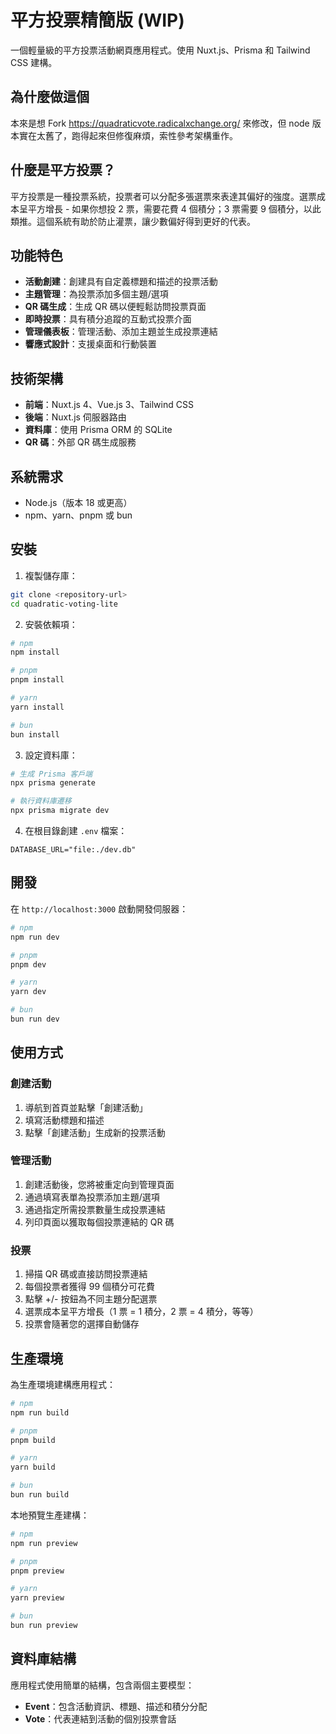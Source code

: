 # 平方投票精簡版 (WIP)

一個輕量級的平方投票活動網頁應用程式。使用 Nuxt.js、Prisma 和 Tailwind CSS 建構。

## 為什麼做這個

本來是想 Fork https://quadraticvote.radicalxchange.org/ 來修改，但 node 版本實在太舊了，跑得起來但修復麻煩，索性參考架構重作。

## 什麼是平方投票？

平方投票是一種投票系統，投票者可以分配多張選票來表達其偏好的強度。選票成本呈平方增長 - 如果你想投 2 票，需要花費 4 個積分；3 票需要 9 個積分，以此類推。這個系統有助於防止灌票，讓少數偏好得到更好的代表。

## 功能特色

- **活動創建**：創建具有自定義標題和描述的投票活動
- **主題管理**：為投票添加多個主題/選項
- **QR 碼生成**：生成 QR 碼以便輕鬆訪問投票頁面
- **即時投票**：具有積分追蹤的互動式投票介面
- **管理儀表板**：管理活動、添加主題並生成投票連結
- **響應式設計**：支援桌面和行動裝置

## 技術架構

- **前端**：Nuxt.js 4、Vue.js 3、Tailwind CSS
- **後端**：Nuxt.js 伺服器路由
- **資料庫**：使用 Prisma ORM 的 SQLite
- **QR 碼**：外部 QR 碼生成服務

## 系統需求

- Node.js（版本 18 或更高）
- npm、yarn、pnpm 或 bun

## 安裝

1. 複製儲存庫：
```bash
git clone <repository-url>
cd quadratic-voting-lite
```

2. 安裝依賴項：
```bash
# npm
npm install

# pnpm
pnpm install

# yarn
yarn install

# bun
bun install
```

3. 設定資料庫：
```bash
# 生成 Prisma 客戶端
npx prisma generate

# 執行資料庫遷移
npx prisma migrate dev
```

4. 在根目錄創建 `.env` 檔案：
```env
DATABASE_URL="file:./dev.db"
```

## 開發

在 `http://localhost:3000` 啟動開發伺服器：

```bash
# npm
npm run dev

# pnpm
pnpm dev

# yarn
yarn dev

# bun
bun run dev
```

## 使用方式

### 創建活動

1. 導航到首頁並點擊「創建活動」
2. 填寫活動標題和描述
3. 點擊「創建活動」生成新的投票活動

### 管理活動

1. 創建活動後，您將被重定向到管理頁面
2. 通過填寫表單為投票添加主題/選項
3. 通過指定所需投票數量生成投票連結
4. 列印頁面以獲取每個投票連結的 QR 碼

### 投票

1. 掃描 QR 碼或直接訪問投票連結
2. 每個投票者獲得 99 個積分可花費
3. 點擊 +/- 按鈕為不同主題分配選票
4. 選票成本呈平方增長（1 票 = 1 積分，2 票 = 4 積分，等等）
5. 投票會隨著您的選擇自動儲存

## 生產環境

為生產環境建構應用程式：

```bash
# npm
npm run build

# pnpm
pnpm build

# yarn
yarn build

# bun
bun run build
```

本地預覽生產建構：

```bash
# npm
npm run preview

# pnpm
pnpm preview

# yarn
yarn preview

# bun
bun run preview
```

## 資料庫結構

應用程式使用簡單的結構，包含兩個主要模型：

- **Event**：包含活動資訊、標題、描述和積分分配
- **Vote**：代表連結到活動的個別投票會話
